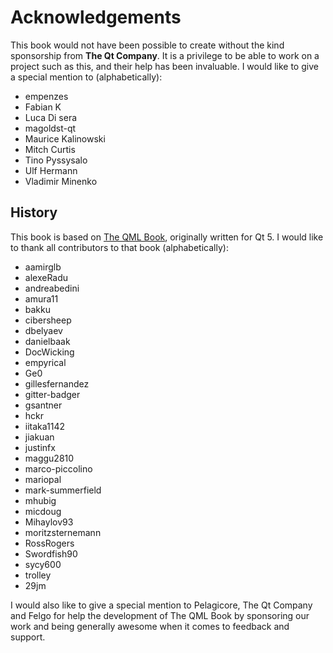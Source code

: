 # Acknowledgements

This book would not have been possible to create without the kind sponsorship from **The Qt Company**. It is a privilege to be able to work on a project such as this, and their help has been invaluable. I would like to give a special mention to (alphabetically):

- empenzes
- Fabian K
- Luca Di sera
- magoldst-qt
- Maurice Kalinowski
- Mitch Curtis
- Tino Pyssysalo
- Ulf Hermann
- Vladimir Minenko

## History

This book is based on [The QML Book](https://qmlbook.github.io/), originally written for Qt 5. I would like to thank all contributors to that book (alphabetically):

- aamirglb
- alexeRadu
- andreabedini
- amura11
- bakku
- cibersheep
- dbelyaev
- danielbaak
- DocWicking
- empyrical
- Ge0
- gillesfernandez
- gitter-badger
- gsantner
- hckr
- iitaka1142
- jiakuan
- justinfx
- maggu2810
- marco-piccolino
- mariopal
- mark-summerfield
- mhubig
- micdoug
- Mihaylov93
- moritzsternemann
- RossRogers
- Swordfish90
- sycy600
- trolley
- 29jm

I would also like to give a special mention to Pelagicore, The Qt Company and Felgo for help the development of The QML Book by sponsoring our work and being generally awesome when it comes to feedback and support.
